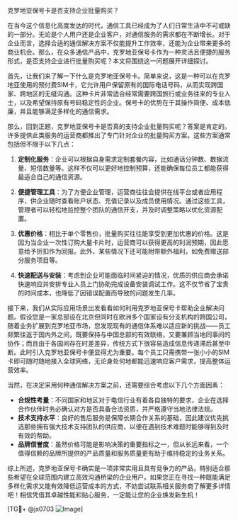 克罗地亚保号卡是否支持企业批量购买？

在当今这个信息化高度发达的时代，通信工具已经成为了人们日常生活中不可或缺的一部分。无论是个人用户还是企业客户，对通信服务的需求都在不断增长。对于企业而言，选择合适的通信解决方案不仅能提升工作效率，还能为企业带来更多的商业机会。那么，在众多通信产品中，克罗地亚保号卡作为一种灵活且便捷的服务形式，是否支持企业进行批量购买呢？本文将围绕这一问题展开详细探讨。

首先，让我们来了解一下什么是克罗地亚保号卡。简单来说，这是一种可以在克罗地亚使用的预付费SIM卡，它允许用户保留原有的国际电话号码，从而实现跨国家、跨地区的无缝沟通。这种卡片非常适合经常需要跨国旅行或业务往来的专业人士，以及希望保持原有号码稳定性的企业。保号卡的优势在于其操作简便、成本低廉，并且能够满足多样化的通信需求。

那么，回到正题，克罗地亚保号卡是否真的支持企业批量购买呢？答案是肯定的。许多提供此类服务的运营商都推出了专门针对企业的批量购买方案。这些方案通常包括但不限于以下几点：

1. **定制化服务**：企业可以根据自身需求定制套餐内容，比如通话分钟数、数据流量、短信数量等。这样不仅可以更好地控制预算，还能确保每位员工都能获得最适合自己的通信资源。
   
2. **便捷管理工具**：为了方便企业管理，运营商往往会提供在线平台或者应用程序，供企业随时查看账户状态、充值记录以及成员使用情况。通过这些工具，管理者可以轻松地监控整个团队的通信开支，并及时调整策略以优化资源配置。

3. **优惠价格**：相比于单个零售价，批量购买往往能享受到更加优惠的价格。这是因为当企业一次性订购大量卡片时，运营商可以获得更高的利润预期，因此愿意给予折扣作为回报。此外，某些情况下还可能附带额外福利，如免费赠送部分服务项目等。

4. **快速配送与安装**：考虑到企业可能面临时间紧迫的情况，优质的供应商会承诺快速响应并安排专业人员上门协助完成设备安装调试工作。这不仅节省了宝贵的时间成本，也降低了因错误配置而导致的问题发生几率。

接下来，我们从实际应用场景出发看看如何利用克罗地亚保号卡帮助企业解决问题。假设您是一家总部设在北京但同时在欧洲多个国家设有分支机构的跨国公司，随着业务扩展到克罗地亚市场，您发现现有的通信体系难以适应新的挑战——员工频繁往返于国内外之间，既要保持与中国总部的有效联络，又要兼顾当地同事间的协作；而且由于各国间存在时差差异，传统方式下很容易造成信息传递滞后甚至中断。此时引入克罗地亚保号卡便显得尤为重要。每个员工只需携带一张小小的SIM卡即可随时随地接入全球网络，无论身处何地都能迅速响应客户需求，提高整体运营效率。

当然，在决定采用何种通信解决方案之前，还需要综合考虑以下几个方面因素：

- **合规性考量**：不同国家和地区对于电信行业有着各自独特的要求，企业在选择合作伙伴时务必确认对方是否具备合法资质，并严格遵守当地法律法规。
- **技术支持水平**：良好的售后服务是保障长期合作关系的基础，因此建议优先挑选那些拥有强大技术支持团队的供应商，以便在遇到技术难题时能够得到及时有效的帮助。
- **品牌信誉度**：虽然价格可能是影响决策的重要指标之一，但从长远来看，一个值得信赖的品牌所提供的产品质量和服务质量更有助于维持稳定的业务关系。

综上所述，克罗地亚保号卡确实是一项非常实用且具有竞争力的产品，特别适合那些希望在全球范围内建立高效沟通桥梁的企业用户。如果您正在寻找一种既能满足多样化需求又能有效降低运营成本的方式，不妨尝试联系相关服务商了解更多详情吧！相信凭借其卓越性能和贴心服务，一定能让您的企业焕发新生机！

[TG💪+ @jx0703 ![Image](https://github.com/user-attachments/assets/dbca1d08-cadb-493c-b0ec-ad6f7a83f270)]